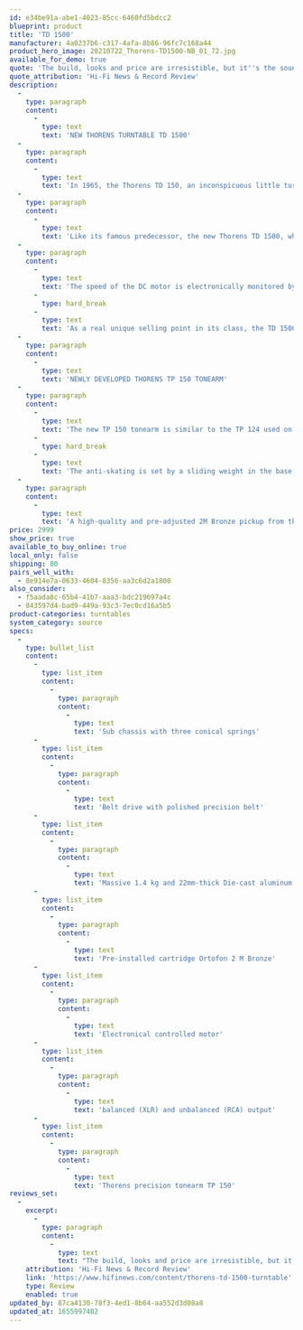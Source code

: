 ```yaml
---
id: e34be91a-abe1-4023-85cc-6460fd5bdcc2
blueprint: product
title: 'TD 1500'
manufacturer: 4a0237b6-c317-4afa-8b86-96fc7c168a44
product_hero_image: 20210722_Thorens-TD1500-NB_01_72.jpg
available_for_demo: true
quote: 'The build, looks and price are irresistible, but it''s the sound quality that will delight those seeking an amalgam of vintage and modern.'
quote_attribution: 'Hi-Fi News & Record Review'
description:
  -
    type: paragraph
    content:
      -
        type: text
        text: 'NEW THORENS TURNTABLE TD 1500'
  -
    type: paragraph
    content:
      -
        type: text
        text: 'In 1965, the Thorens TD 150, an inconspicuous little turntable, came on the market and thus started a technical revolution in record player manufacturing. For the first time, a spring-suspended sub-chassis with an inner platter driven by a flat belt was used in a mass-produced unit. The principle proved to be very successful and found many imitators in the years since.'
  -
    type: paragraph
    content:
      -
        type: text
        text: 'Like its famous predecessor, the new Thorens TD 1500, which will be operated purely manually, features a sub-chassis that decouples the turntable and tonearm shelf from the motor and frame by means of three conical springs. In contrast to the TD 150, these springs can be adjusted from above through corresponding holes in the platter, which makes correct adjustment much easier.'
  -
    type: paragraph
    content:
      -
        type: text
        text: 'The speed of the DC motor is electronically monitored by an incremental encoder and deviations, e.g. caused by a broom, are automatically corrected. This also enables very good wow and flutter values.'
      -
        type: hard_break
      -
        type: text
        text: 'As a real unique selling point in its class, the TD 1500 has XLR outputs in addition to the usual pair of RCA jacks, thus enabling true balanced operation with a suitable MC cartridge.'
  -
    type: paragraph
    content:
      -
        type: text
        text: 'NEWLY DEVELOPED THORENS TP 150 TONEARM'
  -
    type: paragraph
    content:
      -
        type: text
        text: 'The new TP 150 tonearm is similar to the TP 124 used on the new TD 124 DD. It has an effective mass of 14 grams, is adjustable in height and azimuth and is equipped with a standard SME connector, so headshells can easily be switched or other cartridges mounted.'
      -
        type: hard_break
      -
        type: text
        text: 'The anti-skating is set by a sliding weight in the base of the arm, which is adjusted on a nylon thread guided over a ruby bearing.'
  -
    type: paragraph
    content:
      -
        type: text
        text: 'A high-quality and pre-adjusted 2M Bronze pickup from the Danish pickup specialist Ortofon, is also supplied as standard. This proves to be a perfect playing partner due to its naked diamond with Fine Line cut.'
price: 2999
show_price: true
available_to_buy_online: true
local_only: false
shipping: 80
pairs_well_with:
  - 8e914e7a-0633-4604-8356-aa3c6d2a1800
also_consider:
  - f5aada8c-65b4-41b7-aaa3-bdc219697a4c
  - 843597d4-bad9-449a-93c3-7ec0cd16a5b5
product-categories: turntables
system_category: source
specs:
  -
    type: bullet_list
    content:
      -
        type: list_item
        content:
          -
            type: paragraph
            content:
              -
                type: text
                text: 'Sub chassis with three conical springs'
      -
        type: list_item
        content:
          -
            type: paragraph
            content:
              -
                type: text
                text: 'Belt drive with polished precision belt'
      -
        type: list_item
        content:
          -
            type: paragraph
            content:
              -
                type: text
                text: 'Massive 1.4 kg and 22mm-thick Die-cast aluminum platter'
      -
        type: list_item
        content:
          -
            type: paragraph
            content:
              -
                type: text
                text: 'Pre-installed cartridge Ortofon 2 M Bronze'
      -
        type: list_item
        content:
          -
            type: paragraph
            content:
              -
                type: text
                text: 'Electronical controlled motor'
      -
        type: list_item
        content:
          -
            type: paragraph
            content:
              -
                type: text
                text: 'balanced (XLR) and unbalanced (RCA) output'
      -
        type: list_item
        content:
          -
            type: paragraph
            content:
              -
                type: text
                text: 'Thorens precision tonearm TP 150'
reviews_set:
  -
    excerpt:
      -
        type: paragraph
        content:
          -
            type: text
            text: "The build, looks and price are irresistible, but it's the sound quality that will delight those seeking an amalgam of vintage and modern.\_"
    attribution: 'Hi-Fi News & Record Review'
    link: 'https://www.hifinews.com/content/thorens-td-1500-turntable'
    type: Review
    enabled: true
updated_by: 87ca4130-78f3-4ed1-8b64-aa552d3d08a8
updated_at: 1655997402
---
```

